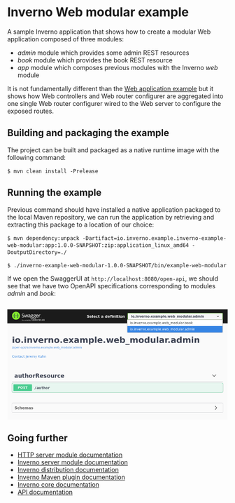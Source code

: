 [inverno-mod-http-server]: https://github.com/inverno-io/inverno-mods/blob/master/inverno-http-server/
[inverno-mod-web]: https://github.com/inverno-io/inverno-mods/blob/master/inverno-web/
[inverno-dist-root]: https://github.com/inverno-io/inverno-dist
[inverno-core-root-doc]: https://github.com/inverno-io/inverno-core/blob/master/doc/reference-guide.md
[inverno-tool-maven-plugin]: https://github.com/inverno-io/inverno-tools/blob/master/inverno-maven-plugin
[inverno-javadoc]: https://inverno.io/docs/release/api/index.html

# Inverno Web modular example

A sample Inverno application that shows how to create a modular Web application composed of three modules:

- *admin* module which provides some admin REST resources
- *book* module which provides the book REST resource
- *app* module which composes previous modules with the Inverno *web* module

It is not fundamentally different than the [Web application example](../inverno-example-web/) but it shows how Web controllers and Web router configurer are aggregated into one single Web router configurer wired to the Web server to configure the exposed routes.

## Building and packaging the example

The project can be built and packaged as a native runtime image with the following command:

```plaintext
$ mvn clean install -Prelease
```

## Running the example

Previous command should have installed a native application packaged to the local Maven repository, we can run the application by retrieving and extracting this package to a location of our choice:

```plaintext
$ mvn dependency:unpack -Dartifact=io.inverno.example.inverno-example-web-modular:app:1.0.0-SNAPSHOT:zip:application_linux_amd64 -DoutputDirectory=./
```
```plaintext
$ ./inverno-example-web-modular-1.0.0-SNAPSHOT/bin/example-web-modular
```

If we open the SwaggerUI at `http://localhost:8080/open-api`, we should see that we have two OpenAPI specifications corresponding to modules *admin* and *book*:

<img src="src/img/swaggerUI.png" style="display: block; margin: 2em auto;"/>

## Going further

- [HTTP server module documentation][inverno-mod-http-server]
- [Inverno server module documentation][inverno-mod-web]
- [Inverno distribution documentation][inverno-dist-root]
- [Inverno Maven plugin documentation][inverno-tool-maven-plugin]
- [Inverno core documentation][inverno-core-root-doc]
- [API documentation][inverno-javadoc]
